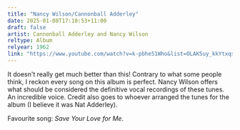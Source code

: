 ```yaml
---
title: "Nancy Wilson/Cannonball Adderley"
date: 2025-01-08T17:10:53+11:00
draft: false
artist: Cannonball Adderley and Nancy Wilson
reltype: Album
relyear: 1962
link: "https://www.youtube.com/watch?v=k-pbhe51Who&list=OLAK5uy_kkYtxqsM7Eqy9RU6kme2775Gz24EBtcXw&index=1"
---
```


It doesn't really get much better than this! Contrary to what some people think, I reckon every song on this album is perfect. Nancy Wilson offers what should be considered the definitive vocal recordings of these tunes. An incredible voice. Credit also goes to whoever arranged the tunes for the album (I believe it was Nat Adderley).

Favourite song: *Save Your Love for Me*.
